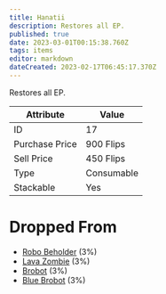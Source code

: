 ```yaml
---
title: Hanatii
description: Restores all EP.
published: true
date: 2023-03-01T00:15:38.760Z
tags: items
editor: markdown
dateCreated: 2023-02-17T06:45:17.370Z
---
```


Restores all EP.

|Attribute|Value|
|-|-|
|ID|17|
|Purchase Price|900 Flips|
|Sell Price|450 Flips|
|Type|Consumable|
|Stackable|Yes|


# Dropped From
 * [Robo Beholder](/monsters/robo-beholder) (3%)
 * [Lava Zombie](/monsters/lava-zombie) (3%)
 * [Brobot](/monsters/brobot) (3%)
 * [Blue Brobot](/monsters/blue-brobot) (3%)

